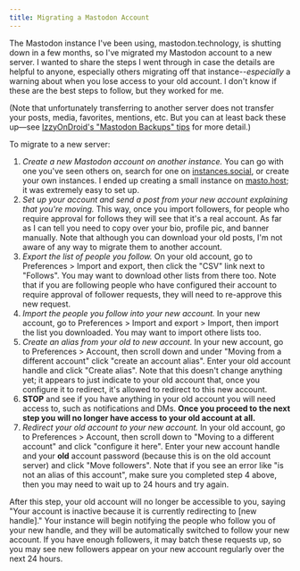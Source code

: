 ```yaml
---
title: Migrating a Mastodon Account
---
```


The Mastodon instance I've been using, mastodon.technology, is shutting down in a few months, so I've migrated my Mastodon account to a new server. I wanted to share the steps I went through in case the details are helpful to anyone, especially others migrating off that instance--*especially* a warning about when you lose access to your old account. I don't know if these are the best steps to follow, but they worked for me.

(Note that unfortunately transferring to another server does not transfer your posts, media, favorites, mentions, etc. But you can at least back these up—see [IzzyOnDroid's "Mastodon Backups" tips](https://android.izzysoft.de/articles/named/fediverse-2#backups) for more detail.)

To migrate to a new server:

1. *Create a new Mastodon account on another instance.* You can go with one you've seen others on, search for one on [instances.social](https://instances.social/), or create your own instances. I ended up creating a small instance on [masto.host](https://masto.host/); it was extremely easy to set up.
1. *Set up your account and send a post from your new account explaining that you're moving.* This way, once you import followers, for people who require approval for follows they will see that it's a real account. As far as I can tell you need to copy over your bio, profile pic, and banner manually. Note that although you can download your old posts, I'm not aware of any way to migrate them to another account.
1. *Export the list of people you follow.* On your old account, go to Preferences > Import and export, then click the "CSV" link next to "Follows". You may want to download other lists from there too. Note that if you are following people who have configured their account to require approval of follower requests, they will need to re-approve this new request.
1. *Import the people you follow into your new account.* In your new account, go to Preferences > Import and export > Import, then import the list you downloaded. You may want to import othere lists too.
1. *Create an alias from your old to new account.* In your new account, go to Preferences > Account, then scroll down and under "Moving from a different account" click "create an account alias". Enter your old account handle and click "Create alias". Note that this doesn't change anything yet; it appears to just indicate to your old account that, once you configure it to redirect, it's allowed to redirect to this new account.
1. **STOP** and see if you have anything in your old account you will need access to, such as notifications and DMs. **Once you proceed to the next step you will no longer have access to your old account at all.**
1. *Redirect your old account to your new account.* In your old account, go to Preferences > Account, then scroll down to "Moving to a different account" and click "configure it here". Enter your new account handle and your **old** account password (because this is on the old account server) and click "Move followers". Note that if you see an error like "is not an alias of this account", make sure you completed step 4 above, then you may need to wait up to 24 hours and try again.

After this step, your old account will no longer be accessible to you, saying "Your account is inactive because it is currently redirecting to [new handle]." Your instance will begin notifying the people who follow you of your new handle, and they will be automatically switched to follow your new account. If you have enough followers, it may batch these requests up, so you may see new followers appear on your new account regularly over the next 24 hours.
